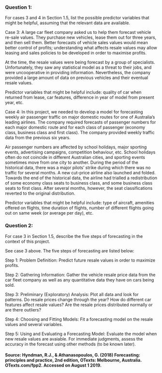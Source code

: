 ### Question 1:

For cases 3 and 4 in Section 1.5, list the possible predictor variables
that might be helpful, assuming that the relevant data are available.

Case 3: A large car fleet company asked us to help them forecast vehicle
re-sale values. They purchase new vehicles, lease them out for three
years, and then sell them. Better forecasts of vehicle sales values
would mean better control of profits; understanding what affects resale
values may allow leasing and sales policies to be developed in order to
maximise profits.

At the time, the resale values were being forecast by a group of
specialists. Unfortunately, they saw any statistical model as a threat
to their jobs, and were uncooperative in providing information.
Nevertheless, the company provided a large amount of data on previous
vehicles and their eventual resale values.

Predictor variables that might be helpful include: quality of car when
returned from lease, car features, difference in year of model from
present year, etc.

Case 4: In this project, we needed to develop a model for forecasting
weekly air passenger traffic on major domestic routes for one of
Australia’s leading airlines. The company required forecasts of
passenger numbers for each major domestic route and for each class of
passenger (economy class, business class and first class). The company
provided weekly traffic data from the previous six years.

Air passenger numbers are affected by school holidays, major sporting
events, advertising campaigns, competition behaviour, etc. School
holidays often do not coincide in different Australian cities, and
sporting events sometimes move from one city to another. During the
period of the historical data, there was a major pilots’ strike during
which there was no traffic for several months. A new cut-price airline
also launched and folded. Towards the end of the historical data, the
airline had trialled a redistribution of some economy class seats to
business class, and some business class seats to first class. After
several months, however, the seat classifications reverted to the
original distribution.

Predictor variables that might be helpful include: type of aircraft,
amenities offered on flights, time duration of flights, number of
different flights going out on same week (or average per day), etc.

### Question 2:

For case 3 in Section 1.5, describe the five steps of forecasting in the
context of this project.

See case 3 above. The five steps of forecasting are listed below:

Step 1: Problem Definition: Predict future resale values in order to
maximize profits.

Step 2: Gathering Information: Gather the vehicle resale price data from
the car fleet company as well as any quantitative data they have on cars
being sold.

Step 3: Preliminary (Exploratory) Analysis: Plot all data and look for
patterns. Do resale prices change through the year? How do different car
features affect resale values? Are the resale prices distributed
normally or are there outliers?

Step 4: Choosing and Fitting Models: Fit a forecasting model on the
resale values and several variables.

Step 5: Using and Evaluating a Forecasting Model: Evaluate the model
when new resale values are avaiable. For immediate judgments, assess the
accuracy in the forecast using other methods (to be known later).

#### Source: Hyndman, R.J., & Athanasopoulos, G. (2018) Forecasting: principles and practice, 2nd edition, OTexts: Melbourne, Australia. OTexts.com/fpp2. Accessed on August 1 2019.
